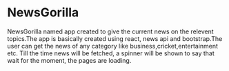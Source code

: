 # NewsGorilla
 NewsGorilla named app created to give the current news on the relevent topics.The app is basically created using react, news api and bootstrap.The user can get the news of any category like business,cricket,entertainment etc. Till the time news will be fetched, a spinner will be shown to say that wait for the moment, the pages are loading.
